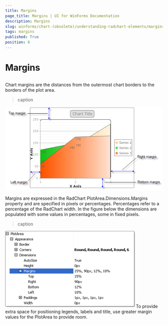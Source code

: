 ```yaml
---
title: Margins
page_title: Margins | UI for WinForms Documentation
description: Margins
slug: winforms/chart-(obsolete)/understanding-radchart-elements/margins
tags: margins
published: True
position: 6
---
```


# Margins



## 

Chart margins are the distances from the outermost chart borders to the borders of the plot area.
>caption 

![chart-undestanding-radchart-elements-margins 001](images/chart-undestanding-radchart-elements-margins001.png)



Margins are expressed in the RadChart PlotArea.Dimensions.Margins property and are specified in pixels or percentages. Percentages refer to a percentage of the RadChart width. In the figure below the dimensions are populated with some values in percentages, some in fixed pixels. 
>caption 

![chart-undestanding-radchart-elements-margins 002](images/chart-undestanding-radchart-elements-margins002.png)To provide extra space for positioning legends, labels and title, use greater margin values for the PlotArea to provide room.
